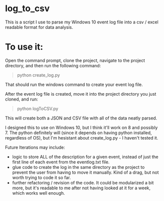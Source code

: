 # log_to_csv

This is a script I use to parse my Windows 10 event log file into a csv / excel readable format for data analysis.

# To use it:

Open the command prompt, clone the project, navigate to the project directory, and then run the following command:

> python create_log.py

That should run the windows command to create your event log file.

After the event log file is created, move it into the project directory you just cloned, and run: 

> python logToCSV.py

This will create both a JSON and CSV file with all of the data neatly parsed.

I designed this to use on Windows 10, but I think it'll work on 8 and possibly 7. The python definitely will (since it depends on having python installed, regardless of OS), but I'm hesistant about create_log.py - I haven't tested it.

Future Iterations may include:
- logic to store ALL of the description for a given event, instead of just the first line of each event from the eventlog.txt file.
- glue code to create the log in the same directory as the project to prevent the user from having to move it manually. Kind of a drag, but not worth trying to code it so far.
- further refactoring / revision of the code. It could be modularized a bit more, but it's readable to me after not having looked at it for a week, which works well enough.
